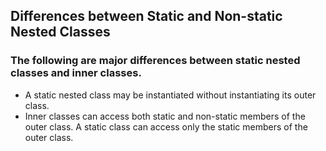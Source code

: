 ## Differences between Static and Non-static Nested Classes
### The following are major differences between static nested classes and inner classes.
- A static nested class may be instantiated without instantiating its outer class.
- Inner classes can access both static and non-static members of the outer class. A static class can access only the static members of the outer class.
